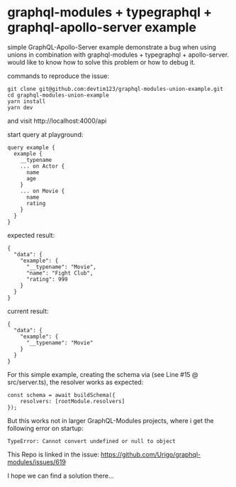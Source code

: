 # graphql-modules + typegraphql + graphql-apollo-server example

simple GraphQL-Apollo-Server example demonstrate a bug when using unions in combination with graphql-modules + typegraphql + apollo-server. would like to know how to solve this problem or how to debug it.

commands to reproduce the issue:
```
git clone git@github.com:devtim123/graphql-modules-union-example.git
cd graphql-modules-union-example
yarn install
yarn dev
```
and visit http://localhost:4000/api

start query at playground:
```
query example {
  example {
    __typename
    ... on Actor {
      name
      age
    }
    ... on Movie {
      name
      rating
    }
  }
}

```

expected result:
```
{
  "data": {
    "example": {
      "__typename": "Movie",
      "name": "Fight Club",
      "rating": 999
    }
  }
}
```

current result:
```
{
  "data": {
    "example": {
      "__typename": "Movie"
    }
  }
}
```

For this simple example, creating the schema via (see Line #15 @ src/server.ts), the resolver works as expected:

```
const schema = await buildSchema({
    resolvers: [rootModule.resolvers]
});
```

But this works not in larger GraphQL-Modules projects, where i get the following error on startup:

```
TypeError: Cannot convert undefined or null to object
```

This Repo is linked in the issue: https://github.com/Urigo/graphql-modules/issues/619

I hope we can find a solution there...